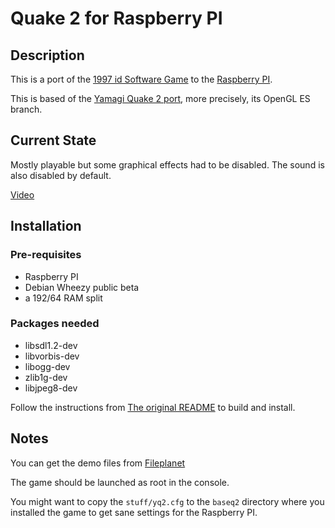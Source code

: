 # Quake 2 for Raspberry PI

## Description

This is a port of the [1997 id Software Game](http://en.wikipedia.org/wiki/Quake_2) to the [Raspberry PI](http://www.raspberrypi.org/).

This is based of the [Yamagi Quake 2 port](http://www.yamagi.org/quake2/), more
precisely, its OpenGL ES branch.

## Current State

Mostly playable but some graphical effects had to be disabled.
The sound is also disabled by default.

[Video](http://www.youtube.com/watch?v=Hw_zGdoNGrU)

## Installation

### Pre-requisites

 * Raspberry PI
 * Debian Wheezy public beta
 * a 192/64 RAM split

### Packages needed

 * libsdl1.2-dev
 * libvorbis-dev
 * libogg-dev
 * zlib1g-dev
 * libjpeg8-dev

Follow the instructions from [The original README](https://github.com/reefab/yquake2/blob/raspberry/README)
to build and install.

## Notes

You can get the demo files from [Fileplanet](http://www.fileplanet.com/6584/0/fileinfo/Quake-2-Demo-v3.14)

The game should be launched as root in the console.

You might want to copy the `stuff/yq2.cfg` to the `baseq2` directory where you
installed the game to get sane settings for the Raspberry PI.
